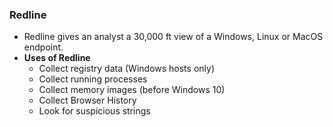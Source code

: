 **<h3>Redline</h3>**
+ Redline gives an analyst a 30,000 ft view of a Windows, Linux or MacOS endpoint.
+ <strong>Uses of Redline</strong>
	-   Collect registry data (Windows hosts only)
	-   Collect running processes
	-   Collect memory images (before Windows 10)
	-   Collect Browser History
	-   Look for suspicious strings

